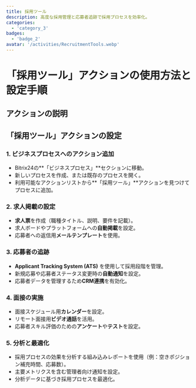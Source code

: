 ```yaml
---
title: 採用ツール
description: 高度な採用管理と応募者追跡で採用プロセスを効率化。
categories: 
  - 'category_3'
badges: 
  - 'badge_2'
avatar: '/activities/RecruitmentTools.webp'
---
```

# 「採用ツール」アクションの使用方法と設定手順

## アクションの説明

## **「採用ツール」アクションの設定**

### 1. ビジネスプロセスへのアクション追加
- Bitrix24の**「ビジネスプロセス」**セクションに移動。
- 新しいプロセスを作成、または既存のプロセスを開く。
- 利用可能なアクションリストから**「採用ツール」**アクションを見つけてプロセスに追加。

### 2. 求人掲載の設定
- **求人票**を作成（職種タイトル、説明、要件を記載）。
- 求人ボードやプラットフォームへの**自動掲載**を設定。
- 応募者への返信用**メールテンプレート**を使用。

### 3. 応募者の追跡
- **Applicant Tracking System (ATS)** を使用して採用段階を管理。
- 新規応募や応募者ステータス変更時の**自動通知**を設定。
- 応募者データを管理するため**CRM連携**を有効化。

### 4. 面接の実施
- 面接スケジュール用**カレンダー**を設定。
- リモート面接用**ビデオ通話**を活用。
- 応募者スキル評価のための**アンケート**や**テスト**を設定。

### 5. 分析と最適化
- 採用プロセスの効果を分析する組み込みレポートを使用（例：空きポジション補充時間、応募数）。
- 主要メトリクスを含む管理者向け通知を設定。
- 分析データに基づき採用プロセスを最適化。